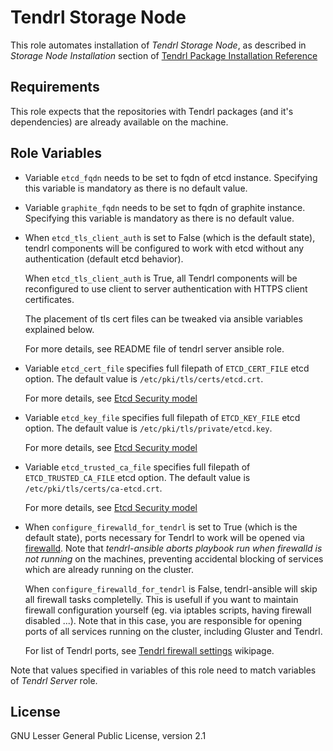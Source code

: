 Tendrl Storage Node
===================

This role automates installation of *Tendrl Storage Node*, as described in
*Storage Node Installation* section of [Tendrl Package Installation
Reference](https://github.com/Tendrl/documentation/wiki/Tendrl-Package-Installation-Reference)

Requirements
------------

This role expects that the repositories with Tendrl packages (and it's
dependencies) are already available on the machine.

Role Variables
--------------

 *  Variable `etcd_fqdn` needs to be set to fqdn of etcd instance.
    Specifying this variable is mandatory as there is no default value.

 *  Variable `graphite_fqdn` needs to be set to fqdn of graphite
    instance. Specifying this variable is mandatory as there is no default
    value.

 *  When `etcd_tls_client_auth` is set to False (which is the default state),
    tendrl components will be configured to work with etcd without any
    authentication (default etcd behavior).

    When `etcd_tls_client_auth` is True, all Tendrl components will be
    reconfigured to use client to server authentication with HTTPS client
    certificates.

    The placement of tls cert files can be tweaked via ansible variables
    explained below.

    For more details, see README file of tendrl server ansible role.

 *  Variable `etcd_cert_file` specifies full filepath of `ETCD_CERT_FILE` etcd
    option. The default value is `/etc/pki/tls/certs/etcd.crt`.

    For more details, see [Etcd Security
    model](https://coreos.com/etcd/docs/latest/op-guide/security.html)

 *  Variable `etcd_key_file` specifies full filepath of `ETCD_KEY_FILE` etcd
    option. The default value is `/etc/pki/tls/private/etcd.key`.

    For more details, see [Etcd Security
    model](https://coreos.com/etcd/docs/latest/op-guide/security.html)

 *  Variable `etcd_trusted_ca_file` specifies full filepath of
    `ETCD_TRUSTED_CA_FILE` etcd option. The default value is
    `/etc/pki/tls/certs/ca-etcd.crt`.

    For more details, see [Etcd Security
    model](https://coreos.com/etcd/docs/latest/op-guide/security.html)

 *  When `configure_firewalld_for_tendrl` is set to True (which is the default
    state), ports necessary for Tendrl to work will be opened via
    [firewalld](http://www.firewalld.org/).
    Note that *tendrl-ansible aborts playbook run when firewalld is not
    running* on the machines, preventing accidental blocking of services which
    are already running on the cluster.

    When `configure_firewalld_for_tendrl` is False, tendrl-ansible will skip
    all firewall
    tasks completelly. This is usefull if you want to maintain firewall
    configuration yourself (eg. via iptables scripts, having firewall disabled
    ...). Note that in this case, you are responsible for opening ports of
    all services running on the cluster, including Gluster and Tendrl.

    For list of Tendrl ports, see [Tendrl firewall
    settings](https://github.com/Tendrl/documentation/wiki/Tendrl-firewall-settings)
    wikipage.

Note that values specified in variables of this role need to match variables
of *Tendrl Server* role.

License
-------

GNU Lesser General Public License, version 2.1
